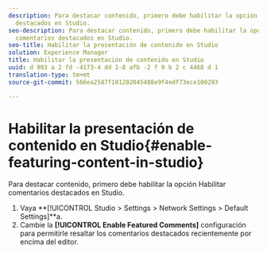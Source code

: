 ```yaml
---
description: Para destacar contenido, primero debe habilitar la opción Habilitar comentarios
  destacados en Studio.
seo-description: Para destacar contenido, primero debe habilitar la opción Habilitar
  comentarios destacados en Studio.
seo-title: Habilitar la presentación de contenido en Studio
solution: Experience Manager
title: Habilitar la presentación de contenido en Studio
uuid: d 903 a 2 fd -4173-4 dd 1-8 afb -2 f 9 b 2 c 4468 d 1
translation-type: tm+mt
source-git-commit: 566ea2587f101202045488e9f4edf73ece100293

---
```



# Habilitar la presentación de contenido en Studio{#enable-featuring-content-in-studio}

Para destacar contenido, primero debe habilitar la opción Habilitar comentarios destacados en Studio.

1. Vaya **[!UICONTROL Studio > Settings > Network Settings > Default Settings]**a.
1. Cambie la **[!UICONTROL Enable Featured Comments]** configuración para permitirle resaltar los comentarios destacados recientemente por encima del editor.
